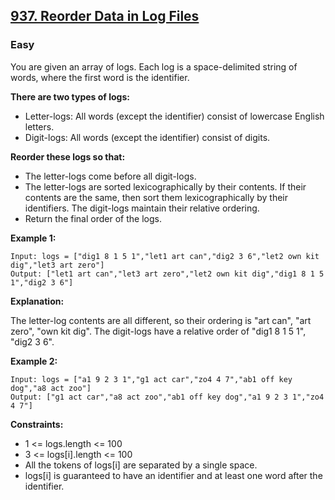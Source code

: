 ## [937. Reorder Data in Log Files](https://leetcode.com/problems/reorder-data-in-log-files/)
### Easy

You are given an array of logs. Each log is a space-delimited string of words,
where the first word is the identifier.

__There are two types of logs:__

* Letter-logs: All words (except the identifier) consist of lowercase English letters.
* Digit-logs: All words (except the identifier) consist of digits.


__Reorder these logs so that:__

* The letter-logs come before all digit-logs.
* The letter-logs are sorted lexicographically by their contents. If their contents are the same, then sort them lexicographically by their identifiers.
The digit-logs maintain their relative ordering.
* Return the final order of the logs.



__Example 1:__

```
Input: logs = ["dig1 8 1 5 1","let1 art can","dig2 3 6","let2 own kit dig","let3 art zero"]
Output: ["let1 art can","let3 art zero","let2 own kit dig","dig1 8 1 5 1","dig2 3 6"]
```
__Explanation:__

The letter-log contents are all different, so their ordering is "art can", "art zero", "own kit dig".
The digit-logs have a relative order of "dig1 8 1 5 1", "dig2 3 6".

__Example 2:__

```
Input: logs = ["a1 9 2 3 1","g1 act car","zo4 4 7","ab1 off key dog","a8 act zoo"]
Output: ["g1 act car","a8 act zoo","ab1 off key dog","a1 9 2 3 1","zo4 4 7"]
```

__Constraints:__

* 1 <= logs.length <= 100
* 3 <= logs[i].length <= 100
* All the tokens of logs[i] are separated by a single space.
* logs[i] is guaranteed to have an identifier and at least one word after the identifier.
